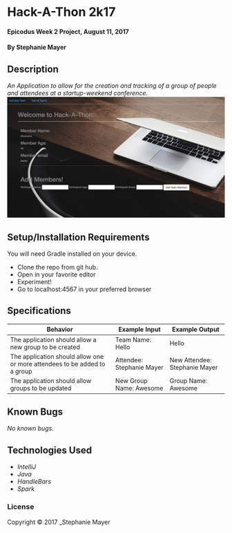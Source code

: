 # Hack-A-Thon 2k17

#### Epicodus Week 2 Project, August 11, 2017

#### By Stephanie Mayer

## Description

_An Application to allow for the creation and tracking of a group of people and attendees at a startup-weekend conference._
![Alt text](/ScreenShot.png)

## Setup/Installation Requirements

You will need Gradle installed on your device.

* Clone the repo from git hub.
* Open in your favorite editor
* Experiment!
* Go to localhost:4567 in your preferred browser

## Specifications

| Behavior      | Example Input      | Example Output       |
| ------------- | ------------- | ------------- |
|The application should allow a new group to be created | Team Name: Hello| Hello|
| The application should allow one or more attendees to be added to a group | Attendee: Stephanie Mayer | New Attendee: Stephanie Mayer |
|The application should allow groups to be updated | New Group Name: Awesome | Group Name: Awesome|

## Known Bugs
_No known bugs._
## Technologies Used

* _IntelliJ_
* _Java_
* _HandleBars_
* _Spark_


### License

Copyright &copy; 2017 _Stephanie Mayer
